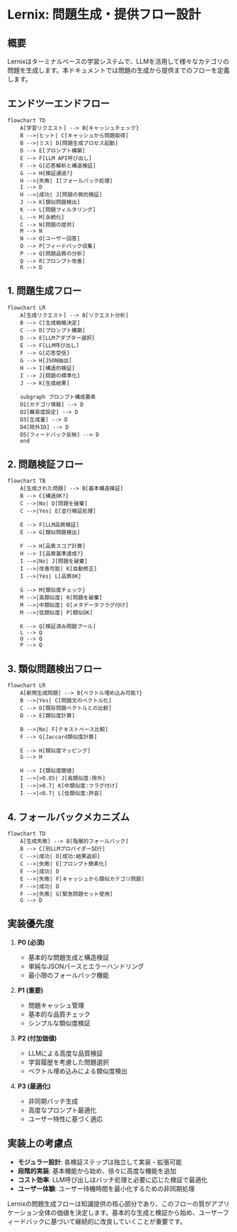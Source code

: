 # Lernix: 問題生成・提供フロー設計

## 概要

Lernixはターミナルベースの学習システムで、LLMを活用して様々なカテゴリの問題を生成します。本ドキュメントでは問題の生成から提供までのフローを定義します。

## エンドツーエンドフロー

```mermaid
flowchart TD
    A[学習リクエスト] --> B{キャッシュチェック}
    B -->|ヒット| C[キャッシュから問題取得]
    B -->|ミス| D[問題生成プロセス起動]
    D --> E[プロンプト構築]
    E --> F[LLM API呼び出し]
    F --> G[応答解析と構造検証]
    G --> H{検証通過?}
    H -->|失敗| I[フォールバック処理]
    I --> D
    H -->|成功| J[問題の質的検証]
    J --> K[類似問題検出]
    K --> L[問題フィルタリング]
    L --> M[永続化]
    C --> N[問題の提供]
    M --> N
    N --> O[ユーザー回答]
    O --> P[フィードバック収集]
    P --> Q[問題品質の分析]
    Q --> R[プロンプト改善]
    R --> D
```

## 1. 問題生成フロー

```mermaid
flowchart LR
    A[生成リクエスト] --> B[リクエスト分析]
    B --> C[生成戦略決定]
    C --> D[プロンプト構築]
    D --> E[LLMアダプター選択]
    E --> F[LLM呼び出し]
    F --> G[応答受信]
    G --> H[JSON抽出]
    H --> I[構造的検証]
    I --> J[問題の標準化]
    J --> K[生成結果]

    subgraph プロンプト構成要素
    D1[カテゴリ情報] --> D
    D2[難易度設定] --> D
    D3[生成量] --> D
    D4[除外ID] --> D
    D5[フィードバック反映] --> D
    end
```

## 2. 問題検証フロー

```mermaid
flowchart TB
    A[生成された問題] --> B[基本構造検証]
    B --> C{構造OK?}
    C -->|No| D[問題を破棄]
    C -->|Yes| E[並行検証処理]
    
    E --> F[LLM品質検証]
    E --> G[類似問題検出]
    
    F --> H[品質スコア計算]
    H --> I{品質基準達成?}
    I -->|No| J[問題を破棄]
    I -->|改善可能| K[自動修正]
    I -->|Yes| L[品質OK]
    
    G --> M{類似度チェック}
    M -->|高類似度| N[問題を破棄]
    M -->|中類似度| O[メタデータフラグ付け]
    M -->|低類似度| P[類似OK]
    
    K --> Q[検証済み問題プール]
    L --> Q
    O --> Q
    P --> Q
```

## 3. 類似問題検出フロー

```mermaid
flowchart LR
    A[新規生成問題] --> B{ベクトル埋め込み可能?}
    B -->|Yes| C[問題文のベクトル化]
    C --> D[既存問題ベクトルとの比較]
    D --> E[類似度計算]
    
    B -->|No| F[テキストベース比較]
    F --> G[Jaccard類似度計算]
    
    E --> H[類似度マッピング]
    G --> H
    
    H --> I{類似度閾値}
    I -->|>0.85| J[高類似度:除外]
    I -->|>0.7| K[中類似度:フラグ付け]
    I -->|<0.7| L[低類似度:許容]
```

## 4. フォールバックメカニズム

```mermaid
flowchart TD
    A[生成失敗] --> B[階層的フォールバック]
    B --> C[別LLMプロバイダー試行]
    C -->|成功| D[成功:結果返却]
    C -->|失敗| E[プロンプト簡素化]
    E -->|成功| D
    E -->|失敗| F[キャッシュから類似カテゴリ問題]
    F -->|成功| D
    F -->|失敗| G[緊急問題セット使用]
    G --> D
```

## 実装優先度

1. **P0 (必須)**
   - 基本的な問題生成と構造検証
   - 単純なJSONパースとエラーハンドリング
   - 最小限のフォールバック機能

2. **P1 (重要)**
   - 問題キャッシュ管理
   - 基本的な品質チェック
   - シンプルな類似度検証

3. **P2 (付加価値)**
   - LLMによる高度な品質検証
   - 学習履歴を考慮した問題選択
   - ベクトル埋め込みによる類似度検出

4. **P3 (最適化)**
   - 非同期バッチ生成
   - 高度なプロンプト最適化
   - ユーザー特性に基づく適応

## 実装上の考慮点

- **モジュラー設計**: 各検証ステップは独立して実装・拡張可能
- **段階的実装**: 基本機能から始め、徐々に高度な機能を追加
- **コスト効率**: LLM呼び出しはバッチ処理と必要に応じた検証で最適化
- **ユーザー体験**: ユーザー待機時間を最小化するための非同期処理

Lernixの問題生成フローは知識提供の核心部分であり、このフローの質がアプリケーション全体の価値を決定します。基本的な生成と検証から始め、ユーザーフィードバックに基づいて継続的に改良していくことが重要です。
